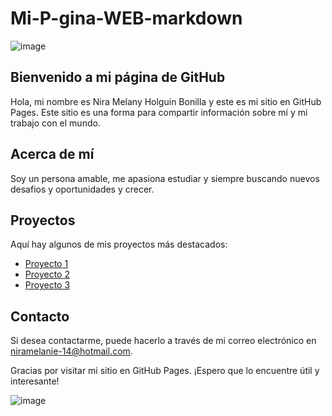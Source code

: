 # Mi-P-gina-WEB-markdown
 ![image](https://user-images.githubusercontent.com/99859577/219269352-3ceb3dd4-9c6c-40ce-a977-c37367a395b2.png)

## Bienvenido a mi página de GitHub

Hola, mi nombre es Nira Melany Holguin Bonilla  y este es mi sitio en GitHub Pages. Este sitio es una forma para compartir información sobre mí y mi trabajo con el mundo.



## Acerca de mí

Soy un persona amable, me apasiona  estudiar y siempre buscando nuevos desafios y oportunidades y crecer.

## Proyectos
Aquí hay algunos de mis proyectos más destacados:

- [Proyecto 1](https://campusvirtual2.ug.edu.ec/course/view.php?id=1935)
- [Proyecto 2](https://expansion.mx/opinion/2022/03/17/que-significa-hacer-realidad-metas-proyectos)
- [Proyecto 3](https://drive.google.com/file/d/1_23e-WJ7nZUAEU0Mj0je2u7HpaBDvQby/view)

## Contacto 

Si desea contactarme, puede hacerlo a través de mi correo electrónico en niramelanie-14@hotmail.com.

Gracias por visitar mi sitio en GitHub Pages. ¡Espero que lo encuentre útil y interesante!

![image](https://user-images.githubusercontent.com/99859577/219270846-3696c4f2-632b-41de-a544-657f862b2802.png)
